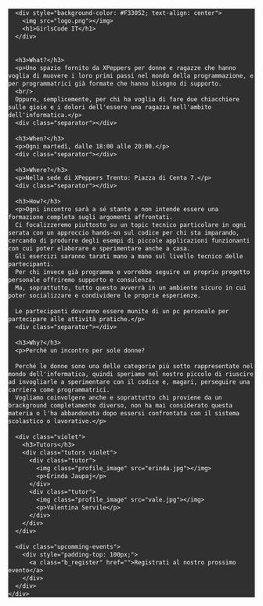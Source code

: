 <!DOCTYPE html>
 <html>
 <head>
   <title></title>
   <style>
      body {
        color: white;
      }
      .content {
        background-color: #313030;
      }
      h3{
        font-size: 1.5em;
        padding-left: 20px;
      }
      h1 {
        color: white;
      }
      p {
        text-align: justify;
        margin-top: 0px;
        font-size: 1.2em;
        padding: 20px;
      }

      .profile_image {
         border-radius: 50%;
         width: 200px;
         height: 200px;
         border: 6px solid #34375E;
      }

      .violet {
        background: #221A28;
      }

      .violet > h3 {
        padding-top: 20px;
      }

      .tutors {
        padding: 20px 10px 20px 10px;
        display: flex;
      }

      .tutor > p {
        font-size: 2em;
        color: white;
        padding-left: 20px;
        padding-right: 20px;
        text-align: center;
      }

      .tutor {
        width: 50%;
        text-align: center;
      }

      .upcomming-events {
        background-color: #1A1A1A;
        height: 500px;
        text-align: center;
      }

      .separator {
        height: 1px;
        background-color: #34375e;
      }

      .b_register {
        font-size: 2em;
        color: white;
        background-color: #F33052;
        padding: 20px;
        vertical-align: middle;
        height: 50px;
        text-decoration: none;
      }
   </style>
 </head>
 <body>
    <div class="content">

      <div style="background-color: #F33052; text-align: center">
        <img src="logo.png"></img>
        <h1>GirlsCode IT</h1>
      </div>


      <h3>What?</h3>
      <p>Uno spazio fornito da XPeppers per donne e ragazze che hanno voglia di muovere i loro primi passi nel mondo della programmazione, e per programmatrici già formate che hanno bisogno di supporto.
      <br/>
      Oppure, semplicemente, per chi ha voglia di fare due chiacchiere sulle gioie e i dolori dell'essere una ragazza nell'ambito dell'informatica.</p>
      <div class="separator"></div>

      <h3>When?</h3>
      <p>Ogni martedì, dalle 18:00 alle 20:00.</p>
      <div class="separator"></div>

      <h3>Where?</h3>
      <p>Nella sede di XPeppers Trento: Piazza di Centa 7.</p>
      <div class="separator"></div>

      <h3>How?</h3>
      <p>Ogni incontro sarà a sé stante e non intende essere una formazione completa sugli argomenti affrontati.
      Ci focalizzeremo piuttosto su un topic tecnico particolare in ogni serata con un approccio hands-on sul codice per chi sta imparando, cercando di produrre degli esempi di piccole applicazioni funzionanti con cui poter elaborare e sperimentare anche a casa.
      Gli esercizi saranno tarati mano a mano sul livello tecnico delle partecipanti.
      Per chi invece già programma e vorrebbe seguire un proprio progetto personale offriremo supporto e consulenza.
      Ma, soprattutto, tutto questo avverrà in un ambiente sicuro in cui poter socializzare e condividere le proprie esperienze.

      Le partecipanti dovranno essere munite di un pc personale per partecipare alle attività pratiche.</p>
      <div class="separator"></div>

      <h3>Why?</h3>
      <p>Perché un incontro per sole donne?

      Perché le donne sono una delle categorie più sotto rappresentate nel mondo dell'informatica, quindi speriamo nel nostro piccolo di riuscire ad invogliarle a sperimentare con il codice e, magari, perseguire una carriera come programmatrici.
      Vogliamo coinvolgere anche e soprattutto chi proviene da un brackground completamente diverso, non ha mai considerato questa materia o l'ha abbandonata dopo essersi confrontata con il sistema scolastico o lavorativo.</p>

      <div class="violet">
        <h3>Tutors</h3>
        <div class="tutors violet">
          <div class="tutor">
            <img class="profile_image" src="erinda.jpg"></img>
            <p>Erinda Jaupaj</p>
          </div>
          <div class="tutor">
            <img class="profile_image" src="vale.jpg"></img>
            <p>Valentina Servile</p>
          </div>
        </div>
      </div>

      <div class="upcomming-events">
        <div style="padding-top: 100px;">
          <a class="b_register" href="">Registrati al nostro prossimo evento</a>
        </div>
      </div>
    </div>

 </body>
 </html>
